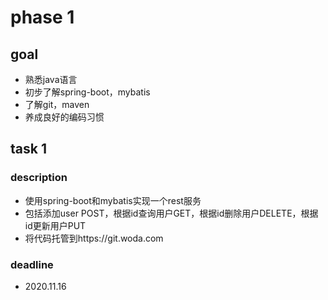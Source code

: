 # phase 1

## goal

- 熟悉java语言
- 初步了解spring-boot，mybatis
- 了解git，maven
- 养成良好的编码习惯

## task 1

### description
- 使用spring-boot和mybatis实现一个rest服务
- 包括添加user POST，根据id查询用户GET，根据id删除用户DELETE，根据id更新用户PUT
- 将代码托管到https://git.woda.com

### deadline
- 2020.11.16